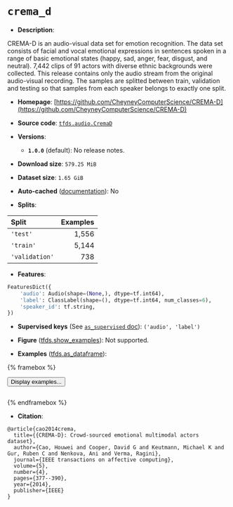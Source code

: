 <div itemscope itemtype="http://schema.org/Dataset">
  <div itemscope itemprop="includedInDataCatalog" itemtype="http://schema.org/DataCatalog">
    <meta itemprop="name" content="TensorFlow Datasets" />
  </div>
  <meta itemprop="name" content="crema_d" />
  <meta itemprop="description" content="CREMA-D is an audio-visual data set for emotion recognition. The data set&#10;consists of facial and vocal emotional expressions in sentences spoken in a&#10;range of basic emotional states (happy, sad, anger, fear, disgust, and neutral).&#10;7,442 clips of 91 actors with diverse ethnic backgrounds were collected.&#10;This release contains only the audio stream from the original audio-visual&#10;recording.&#10;The samples are splitted between train, validation and testing so that samples &#10;from each speaker belongs to exactly one split.&#10;&#10;To use this dataset:&#10;&#10;```python&#10;import tensorflow_datasets as tfds&#10;&#10;ds = tfds.load(&#x27;crema_d&#x27;, split=&#x27;train&#x27;)&#10;for ex in ds.take(4):&#10;  print(ex)&#10;```&#10;&#10;See [the guide](https://www.tensorflow.org/datasets/overview) for more&#10;informations on [tensorflow_datasets](https://www.tensorflow.org/datasets).&#10;&#10;" />
  <meta itemprop="url" content="https://www.tensorflow.org/datasets/catalog/crema_d" />
  <meta itemprop="sameAs" content="https://github.com/CheyneyComputerScience/CREMA-D" />
  <meta itemprop="citation" content="@article{cao2014crema,&#10;  title={{CREMA-D}: Crowd-sourced emotional multimodal actors dataset},&#10;  author={Cao, Houwei and Cooper, David G and Keutmann, Michael K and Gur, Ruben C and Nenkova, Ani and Verma, Ragini},&#10;  journal={IEEE transactions on affective computing},&#10;  volume={5},&#10;  number={4},&#10;  pages={377--390},&#10;  year={2014},&#10;  publisher={IEEE}&#10;}" />
</div>

# `crema_d`


*   **Description**:

CREMA-D is an audio-visual data set for emotion recognition. The data set
consists of facial and vocal emotional expressions in sentences spoken in a
range of basic emotional states (happy, sad, anger, fear, disgust, and neutral).
7,442 clips of 91 actors with diverse ethnic backgrounds were collected. This
release contains only the audio stream from the original audio-visual recording.
The samples are splitted between train, validation and testing so that samples
from each speaker belongs to exactly one split.

*   **Homepage**:
    [https://github.com/CheyneyComputerScience/CREMA-D](https://github.com/CheyneyComputerScience/CREMA-D)

*   **Source code**:
    [`tfds.audio.CremaD`](https://github.com/tensorflow/datasets/tree/master/tensorflow_datasets/audio/crema_d.py)

*   **Versions**:

    *   **`1.0.0`** (default): No release notes.

*   **Download size**: `579.25 MiB`

*   **Dataset size**: `1.65 GiB`

*   **Auto-cached**
    ([documentation](https://www.tensorflow.org/datasets/performances#auto-caching)):
    No

*   **Splits**:

Split          | Examples
:------------- | -------:
`'test'`       | 1,556
`'train'`      | 5,144
`'validation'` | 738

*   **Features**:

```python
FeaturesDict({
    'audio': Audio(shape=(None,), dtype=tf.int64),
    'label': ClassLabel(shape=(), dtype=tf.int64, num_classes=6),
    'speaker_id': tf.string,
})
```

*   **Supervised keys** (See
    [`as_supervised` doc](https://www.tensorflow.org/datasets/api_docs/python/tfds/load#args)):
    `('audio', 'label')`

*   **Figure**
    ([tfds.show_examples](https://www.tensorflow.org/datasets/api_docs/python/tfds/visualization/show_examples)):
    Not supported.

*   **Examples**
    ([tfds.as_dataframe](https://www.tensorflow.org/datasets/api_docs/python/tfds/as_dataframe)):

<!-- mdformat off(HTML should not be auto-formatted) -->

{% framebox %}

<button id="displaydataframe">Display examples...</button>
<div id="dataframecontent" style="overflow-x:auto"></div>
<script src="https://www.gstatic.com/external_hosted/jquery2.min.js"></script>
<script>
var url = "https://storage.googleapis.com/tfds-data/visualization/dataframe/crema_d-1.0.0.html";
$(document).ready(() => {
  $("#displaydataframe").click((event) => {
    // Disable the button after clicking (dataframe loaded only once).
    $("#displaydataframe").prop("disabled", true);

    // Pre-fetch and display the content
    $.get(url, (data) => {
      $("#dataframecontent").html(data);
    }).fail(() => {
      $("#dataframecontent").html(
        'Error loading examples. If the error persist, please open '
        + 'a new issue.'
      );
    });
  });
});
</script>

{% endframebox %}

<!-- mdformat on -->

*   **Citation**:

```
@article{cao2014crema,
  title={{CREMA-D}: Crowd-sourced emotional multimodal actors dataset},
  author={Cao, Houwei and Cooper, David G and Keutmann, Michael K and Gur, Ruben C and Nenkova, Ani and Verma, Ragini},
  journal={IEEE transactions on affective computing},
  volume={5},
  number={4},
  pages={377--390},
  year={2014},
  publisher={IEEE}
}
```
